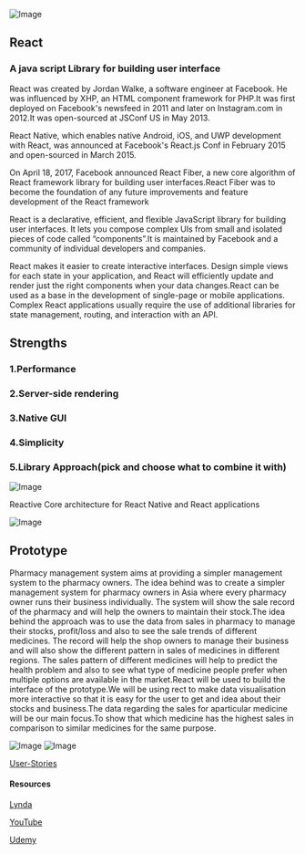 
![Image](https://cdn-images-1.medium.com/max/2000/1*_DOHv30w-0eI-Ysz5U47Yg.png)

## React
### A java script Library for building user interface

React was created by Jordan Walke, a software engineer at Facebook. He was influenced by XHP, an HTML component framework for PHP.It was first deployed on Facebook's newsfeed in 2011 and later on Instagram.com in 2012.It was open-sourced at JSConf US in May 2013.

React Native, which enables native Android, iOS, and UWP development with React, was announced at Facebook's React.js Conf in February 2015 and open-sourced in March 2015.

On April 18, 2017, Facebook announced React Fiber, a new core algorithm of React framework library for building user interfaces.React Fiber was to become the foundation of any future improvements and feature development of the React framework

React is a declarative, efficient, and flexible JavaScript library for building user interfaces. It lets you compose complex UIs from small and isolated pieces of code called “components”.It is maintained by Facebook and a community of individual developers and companies.

React makes it easier to create interactive interfaces. Design simple views for each state in your application, and React will efficiently update and render just the right components when your data changes.React can be used as a base in the development of single-page or mobile applications. Complex React applications usually require the use of additional libraries for state management, routing, and interaction with an API.

## Strengths
### 1.Performance
### 2.Server-side rendering
### 3.Native GUI
### 4.Simplicity
### 5.Library Approach(pick and choose what to combine it with)

![Image](https://www.collonmade.com/wp-content/uploads/2017/08/React-JS.jpg)

Reactive Core architecture for React Native and React applications

![Image](https://cdn-images-1.medium.com/max/1862/1*jMpdj2y5rayiwlQ8YNTs5A.jpeg)






## Prototype
Pharmacy management system aims at providing a simpler management system to the pharmacy owners. The idea behind was to create a simpler management system for pharmacy owners in Asia where every pharmacy owner runs their business individually. The system will show the sale record of the pharmacy and will help the owners to maintain their stock.The idea behind the approach was to use the data from sales in pharmacy to manage their stocks, profit/loss and also to see the sale trends of different medicines. The record will help the shop owners to manage their business and will also show the different pattern in sales of medicines in different regions. The sales pattern of different medicines will help to predict the health problem and also to see what type of medicine people prefer when multiple options are available in the market.React will be used to build the interface of the prototype.We will be using rect to make data visualisation more interactive so that it is easy for the user to get and idea about their stocks and business.The data regarding the sales for aparticular medicine will be our main focus.To show that which medicine has the highest sales in comparison to similar medicines for the same purpose.

![Image](http://voidcanvas.com/wp-content/uploads/2018/01/react-easy-chart.png)
![Image](http://voidcanvas.com/wp-content/uploads/2018/01/reChart.png)


[User-Stories](https://github.com/prmdpsn56/React-4992/blob/master/userstories)




#### Resources

[Lynda](https://www.lynda.com/React-js-tutorials/React-js-Essential-Training/496905-2.html)

[YouTube](https://www.youtube.com/watch?v=JPT3bFIwJYA&list=PL55RiY5tL51oyA8euSROLjMFZbXaV7skS)

[Udemy](https://www.udemy.com/react-redux/learn/v4/overview)



